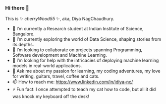 ### Hi there 👋

This is ✨ _cherryWood55_ ✨, aka, Diya NagChaudhury.

- 🔭 I’m currently a Research student at Indian Institute of Science, Bangalore.
- 🌱 I’m currently exploring the world of Data Science, shaping stories from its depths.
- 👯 I’m looking to collaborate on projects spanning Programming, Software development and Machine Learning.
- 🤔 I’m looking for help with the intricacies of deploying machine learning models in real-world applications.
- 💬 Ask me about my passion for learning, my coding adventures, my love for writing, guitars, travel, coffee and cats.
- 📫 How to reach me: https://www.linkedin.com/in/idiya-nc/
- ⚡ Fun fact: I once attempted to teach my cat how to code, but all it did was knock my keyboard off the desk!

